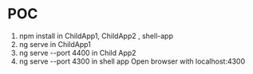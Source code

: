 # POC


1. npm install in ChildApp1, ChildApp2 , shell-app
2. ng serve      in ChildApp1
3. ng serve --port 4400 in Child App2
4. ng serve --port 4300 in shell app
Open browser with localhost:4300
